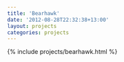 ```yaml
---
title: 'Bearhawk'
date: '2012-08-28T22:32:38+13:00'
layout: projects
categories: projects
---
```


{% include projects/bearhawk.html %}
